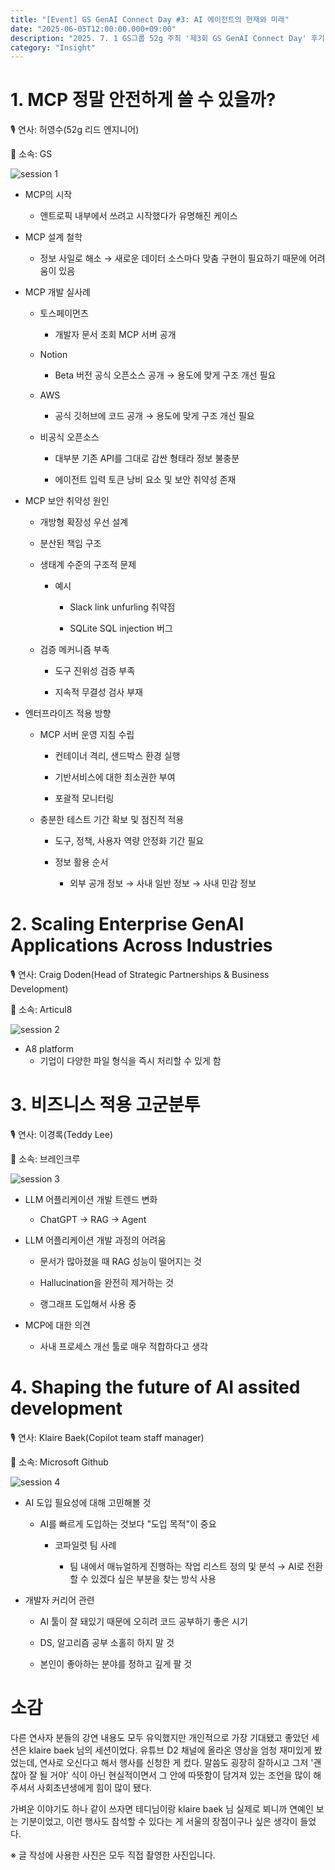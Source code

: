 ```yaml
---
title: "[Event] GS GenAI Connect Day #3: AI 에이전트의 현재와 미래"
date: "2025-06-05T12:00:00.000+09:00"
description: "2025. 7. 1 GS그룹 52g 주최 '제3회 GS GenAI Connect Day' 후기"
category: "Insight"
---
```

# 1. MCP 정말 안전하게 쓸 수 있을까?

🎙️ 연사: 허영수(52g 리드 엔지니어)

🏢 소속: GS

![session 1](./img/session1.jpg)

- MCP의 시작
    - 앤트로픽 내부에서 쓰려고 시작했다가 유명해진 케이스

- MCP 설계 철학
    - 정보 사일로 해소 → 새로운 데이터 소스마다 맞춤 구현이 필요하기 때문에 어려움이 있음

- MCP 개발 실사례
    - 토스페이먼츠
        - 개발자 문서 조회 MCP 서버 공개

    - Notion
        - Beta 버전 공식 오픈소스 공개 → 용도에 맞게 구조 개선 필요

    - AWS
        - 공식 깃허브에 코드 공개 → 용도에 맞게 구조 개선 필요

    - 비공식 오픈소스
         - 대부분 기존 API를 그대로 감싼 형태라 정보 불충분

         - 에이전트 입력 토큰 낭비 요소 및 보안 취약성 존재

- MCP 보안 취약성 원인
    - 개방형 확장성 우선 설계

    - 분산된 책임 구조

    - 생태계 수준의 구조적 문제
        
        - 예시
        
            - Slack link unfurling 취약점

            - SQLite SQL injection 버그
    - 검증 메커니즘 부족
        
        - 도구 진위성 검증 부족
        
        - 지속적 무결성 검사 부재

- 엔터프라이즈 적용 방향
    - MCP 서버 운영 지침 수립

        - 컨테이너 격리, 샌드박스 환경 실행

        - 기반서비스에 대한 최소권한 부여

        - 포괄적 모니터링

    - 충분한 테스트 기간 확보 및 점진적 적용

        - 도구, 정책, 사용자 역량 안정화 기간 필요

        - 정보 활용 순서
            
            - 외부 공개 정보 → 사내 일반 정보 → 사내 민감 정보

# 2. Scaling Enterprise GenAI Applications Across Industries

🎙️ 연사: Craig Doden(Head of Strategic Partnerships & Business Development)

🏢 소속: Articul8

![session 2](./img/session2.jpg)

- A8 platform
    - 기업이 다양한 파일 형식을 즉시 처리할 수 있게 함

# 3. 비즈니스 적용 고군분투

🎙️ 연사: 이경록(Teddy Lee)

🏢 소속: 브레인크루

![session 3](./img/session3.jpg)

- LLM 어플리케이션 개발 트렌드 변화
    - ChatGPT → RAG → Agent

- LLM 어플리케이션 개발 과정의 어려움
    - 문서가 많아졌을 때 RAG 성능이 떨어지는 것
    
    - Hallucination을 완전히 제거하는 것
    - 랭그래프 도입해서 사용 중

- MCP에 대한 의견
    
    - 사내 프로세스 개선 툴로 매우 적합하다고 생각

# 4. Shaping the future of AI assited development

🎙️ 연사: Klaire Baek(Copilot team staff manager)

🏢 소속: Microsoft Github

![session 4](./img/session4.jpg)

- AI 도입 필요성에 대해 고민해볼 것
    
    - AI를 빠르게 도입하는 것보다 "도입 목적"이 중요
        - 코파일럿 팀 사례
            
            - 팀 내에서 매뉴얼하게 진행하는 작업 리스트 정의 및 분석 → AI로 전환할 수 있겠다 싶은 부분을 찾는 방식 사용

- 개발자 커리어 관련

    - AI 툴이 잘 돼있기 때문에 오히려 코드 공부하기 좋은 시기
    
    - DS, 알고리즘 공부 소홀히 하지 말 것

    - 본인이 좋아하는 분야를 정하고 깊게 팔 것

# 소감
다른 연사자 분들의 강연 내용도 모두 유익했지만 개인적으로 가장 기대됐고 좋았던 세션은 klaire baek 님의 세션이었다. 유튜브 D2 채널에 올라온 영상을 엄청 재미있게 봤었는데, 연사로 오신다고 해서 행사를 신청한 게 컸다. 말씀도 굉장히 잘하시고 그저 '괜찮아 잘 될 거야' 식이 아닌 현실적이면서 그 안에 따뜻함이 담겨져 있는 조언을 많이 해주셔서 사회초년생에게 힘이 많이 됐다.

가벼운 이야기도 하나 같이 쓰자면 테디님이랑 klaire baek 님 실제로 뵈니까 연예인 보는 기분이었고, 이런 행사도 참석할 수 있다는 게 서울의 장점이구나 싶은 생각이 들었다.

※ 글 작성에 사용한 사진은 모두 직접 촬영한 사진입니다.